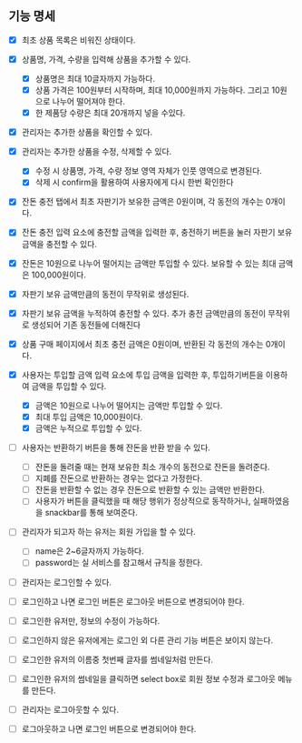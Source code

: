 ## 기능 명세

- [x] 최초 상품 목록은 비워진 상태이다.
- [x] 상품명, 가격, 수량을 입력해 상품을 추가할 수 있다.
  - [x] 상품명은 최대 10글자까지 가능하다.
  - [x] 상품 가격은 100원부터 시작하며, 최대 10,000원까지 가능하다. 그리고 10원으로 나누어 떨어져야 한다.
  - [x] 한 제품당 수량은 최대 20개까지 넣을 수있다.
- [x] 관리자는 추가한 상품을 확인할 수 있다.
- [x] 관리자는 추가한 상품을 수정, 삭제할 수 있다.
  - [x] 수정 시 상품명, 가격, 수량 정보 영역 자체가 인풋 영역으로 변경된다.
  - [x] 삭제 시 confirm을 활용하여 사용자에게 다시 한번 확인한다
- [x] 잔돈 충전 탭에서 최초 자판기가 보유한 금액은 0원이며, 각 동전의 개수는 0개이다.
- [x] 잔돈 충전 입력 요소에 충전할 금액을 입력한 후, 충전하기 버튼을 눌러 자판기 보유 금액을 충전할 수 있다.
- [x] 잔돈은 10원으로 나누어 떨어지는 금액만 투입할 수 있다. 보유할 수 있는 최대 금액은 100,000원이다.
- [x] 자판기 보유 금액만큼의 동전이 무작위로 생성된다.
- [x] 자판기 보유 금액을 누적하여 충전할 수 있다. 추가 충전 금액만큼의 동전이 무작위로 생성되어 기존 동전들에 더해진다

- [x] 상품 구매 페이지에서 최초 충전 금액은 0원이며, 반환된 각 동전의 개수는 0개이다.
- [x] 사용자는 투입할 금액 입력 요소에 투입 금액을 입력한 후, 투입하기버튼을 이용하여 금액을 투입할 수 있다.
  - [x] 금액은 10원으로 나누어 떨어지는 금액만 투입할 수 있다.
  - [x] 최대 투입 금액은 10,000원이다.
  - [x] 금액은 누적으로 투입할 수 있다.
- [ ] 사용자는 반환하기 버튼을 통해 잔돈을 반환 받을 수 있다.
  - [ ] 잔돈을 돌려줄 때는 현재 보유한 최소 개수의 동전으로 잔돈을 돌려준다.
  - [ ] 지폐를 잔돈으로 반환하는 경우는 없다고 가정한다.
  - [ ] 잔돈을 반환할 수 없는 경우 잔돈으로 반환할 수 있는 금액만 반환한다.
  - [ ] 사용자가 버튼을 클릭했을 때 해당 행위가 정상적으로 동작하거나, 실패하였음을 snackbar를 통해 보여준다.

- [ ] 관리자가 되고자 하는 유저는 회원 가입을 할 수 있다.
  - [ ] name은 2~6글자까지 가능하다.
  - [ ] password는 실 서비스를 참고해서 규칙을 정한다.
- [ ] 관리자는 로그인할 수 있다.
- [ ] 로그인하고 나면 로그인 버튼은 로그아웃 버튼으로 변경되어야 한다.
- [ ] 로그인한 유저만, 정보의 수정이 가능하다.
- [ ] 로그인하지 않은 유저에게는 로그인 외 다른 관리 기능 버튼은 보이지 않는다.
- [ ] 로그인한 유저의 이름중 첫번째 글자를 썸네일처럼 만든다.
- [ ] 로그인한 유저의 썸네일을 클릭하면 select box로 회원 정보 수정과 로그아웃 메뉴를 만든다.
- [ ] 관리자는 로그아웃할 수 있다.
- [ ] 로그아웃하고 나면 로그인 버튼으로 변경되어야 한다.